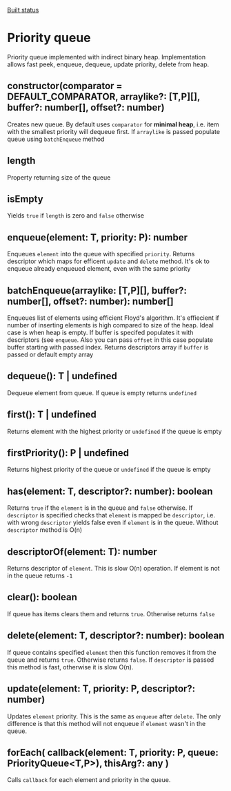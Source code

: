 [Built status](https://travis-ci.org/iskolbin/tspriorityqueue.svg?branch=master)

Priority queue
==============

Priority queue implemented with indirect binary heap. Implementation allows
fast peek, enqueue, dequeue, update priority, delete from heap.


## constructor(comparator = DEFAULT\_COMPARATOR, arraylike?: \[T,P][], buffer?: number[], offset?: number)

Creates new queue. By default uses `comparator` for **minimal heap**, i.e. item with
the smallest priority will dequeue first. If `arraylike` is passed populate queue
using `batchEnqueue` method


## length

Property returning size of the queue


## isEmpty

Yields `true` if `length` is zero and `false` otherwise


## enqueue(element: T, priority: P): number

Enqueues `element` into the queue with specified `priority`. Returns descriptor 
which maps for efficent `update` and `delete` method. It's ok to enqueue already
enqueued element, even with the same priority


## batchEnqueue(arraylike: \[T,P][], buffer?: number[], offset?: number): number[]

Enqueues list of elements using efficient Floyd's algorithm. It's effiecient if
number of inserting elements is high compared to size of the heap. Ideal case is
when heap is empty. If buffer is specifed populates it with descriptors (see
`enqueue`. Also you can pass `offset` in this case populate buffer starting with
passed index. Returns descriptors array if `buffer` is passed or default empty
array


## dequeue(): T | undefined

Dequeue element from queue. If queue is empty returns `undefined`


## first(): T | undefined

Returns element with the highest priority or `undefined` if the queue is empty


## firstPriority(): P | undefined

Returns highest priority of the queue or `undefined` if the queue is empty


## has(element: T, descriptor?: number): boolean

Returns `true` if the `element` is in the queue and `false` otherwise. If
`descriptor` is specified checks that `element` is mapped be `descriptor`,
i.e. with wrong `descriptor` yields false even if `element` is in the
queue. Without `descriptor` method is O(n)


## descriptorOf(element: T): number

Returns descriptor of `element`. This is slow O(n) operation. If element is not
in the queue returns `-1`


## clear(): boolean

If queue has items clears them and returns `true`. Otherwise returns `false`


## delete(element: T, descriptor?: number): boolean

If queue contains specified `element` then this function removes it from the
queue and returns `true`. Otherwise returns `false`. If `descriptor` is passed
this method is fast, otherwise it is slow O(n).


## update(element: T, priority: P, descriptor?: number)

Updates `element` priority. This is the same as `enqueue` after `delete`. The
only difference is that this method will not enqueue if `element` wasn't
in the queue.


## forEach( callback(element: T, priority: P, queue: PriorityQueue<T,P>), thisArg?: any )

Calls `callback` for each element and priority in the queue.
